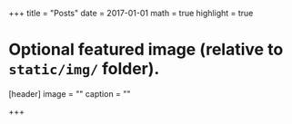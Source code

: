 +++
title = "Posts"
date = 2017-01-01
math = true 
highlight = true 

# Optional featured image (relative to `static/img/` folder).
[header]
image = ""
caption = ""

+++
